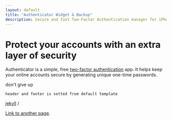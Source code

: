 ```yaml
---
layout: default
title: "Authenticator Widget & Backup"
description: Secure and fast Two-Factor Authentication manager for iPhone, iPad, iPod, Apple Watch and macOS.
---
```


<!-- here is body, header and footer is setted from layout: default -->

# Protect your accounts with an extra layer of security

Authenticator is a simple, free [two-factor authentication](https://en.wikipedia.org/wiki/Two-factor_authentication) app. It helps keep your online accounts secure by generating unique one-time passwords.

don't give up
```
header and footer is setted from default template
```
[jekyll][jekyll-organization] /

[jekyll-organization]: https://github.com/jekyll


[Link to another page](./another-page.html).
